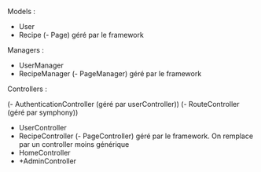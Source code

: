 Models :

- User
- Recipe
(- Page) géré par le framework


Managers :

- UserManager
- RecipeManager
(- PageManager) géré par le framework


Controllers :

(- AuthenticationController (géré par userController))
(- RouteController (géré par symphony))
- UserController
- RecipeController
(- PageController) géré par le framework. On remplace par un controller moins générique
- HomeController
- +AdminController